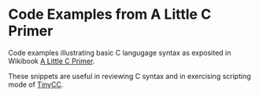 # Code Examples from A Little C Primer

Code examples illustrating basic C langugage syntax as exposited in Wikibook
[A Little C Primer](https://en.wikibooks.org/wiki/A_Little_C_Primer).

These snippets are useful in reviewing C syntax and in exercising
scripting mode of [TinyCC](https://bellard.org/tcc/index.html).
